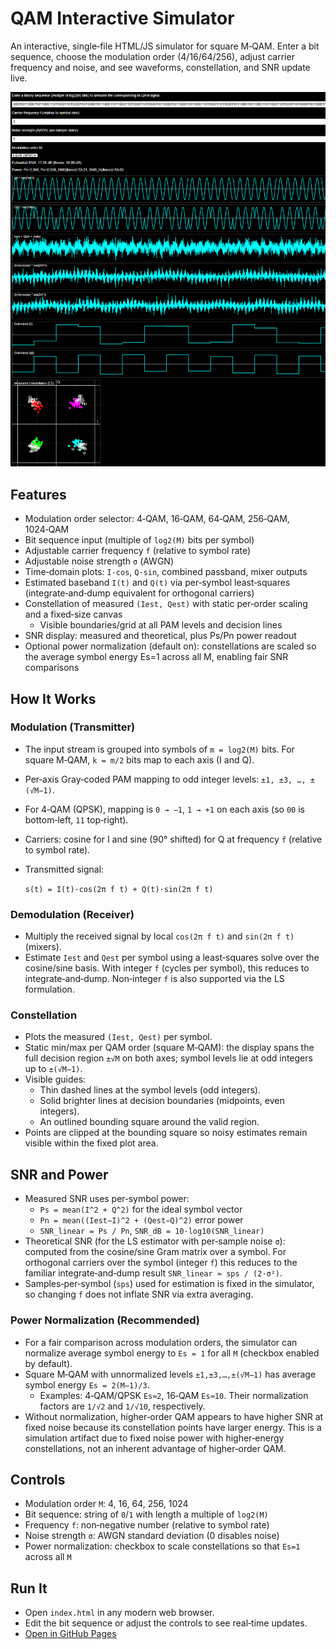 # QAM Interactive Simulator

An interactive, single‑file HTML/JS simulator for square M‑QAM. Enter a bit sequence, choose the modulation order (4/16/64/256), adjust carrier frequency and noise, and see waveforms, constellation, and SNR update live.

![alt text](image.png)

## Features

- Modulation order selector: 4‑QAM, 16‑QAM, 64‑QAM, 256‑QAM, 1024‑QAM
- Bit sequence input (multiple of `log2(M)` bits per symbol)
- Adjustable carrier frequency `f` (relative to symbol rate)
- Adjustable noise strength `σ` (AWGN)
- Time‑domain plots: `I·cos`, `Q·sin`, combined passband, mixer outputs
- Estimated baseband `I(t)` and `Q(t)` via per‑symbol least‑squares (integrate‑and‑dump equivalent for orthogonal carriers)
- Constellation of measured `(Iest, Qest)` with static per‑order scaling and a fixed‑size canvas
  - Visible boundaries/grid at all PAM levels and decision lines
- SNR display: measured and theoretical, plus Ps/Pn power readout
 - Optional power normalization (default on): constellations are scaled so the average symbol energy Es=1 across all M, enabling fair SNR comparisons

## How It Works

### Modulation (Transmitter)

- The input stream is grouped into symbols of `m = log2(M)` bits. For square M‑QAM, `k = m/2` bits map to each axis (I and Q).
- Per‑axis Gray‑coded PAM mapping to odd integer levels: `±1, ±3, …, ±(√M−1)`.
- For 4‑QAM (QPSK), mapping is `0 → −1`, `1 → +1` on each axis (so `00` is bottom‑left, `11` top‑right).
- Carriers: cosine for I and sine (90° shifted) for Q at frequency `f` (relative to symbol rate).
- Transmitted signal:

  `s(t) = I(t)·cos(2π f t) + Q(t)·sin(2π f t)`

### Demodulation (Receiver)

- Multiply the received signal by local `cos(2π f t)` and `sin(2π f t)` (mixers).
- Estimate `Iest` and `Qest` per symbol using a least‑squares solve over the cosine/sine basis. With integer `f` (cycles per symbol), this reduces to integrate‑and‑dump. Non‑integer `f` is also supported via the LS formulation.

### Constellation

- Plots the measured `(Iest, Qest)` per symbol.
- Static min/max per QAM order (square M‑QAM): the display spans the full
  decision region `±√M` on both axes; symbol levels lie at odd integers
  up to `±(√M−1)`.
- Visible guides:
  - Thin dashed lines at the symbol levels (odd integers).
  - Solid brighter lines at decision boundaries (midpoints, even integers).
  - An outlined bounding square around the valid region.
 - Points are clipped at the bounding square so noisy estimates remain visible
   within the fixed plot area.

## SNR and Power

- Measured SNR uses per‑symbol power:
  - `Ps = mean(I^2 + Q^2)` for the ideal symbol vector
  - `Pn = mean((Iest−I)^2 + (Qest−Q)^2)` error power
  - `SNR_linear = Ps / Pn`, `SNR_dB = 10·log10(SNR_linear)`
- Theoretical SNR (for the LS estimator with per‑sample noise `σ`): computed from the cosine/sine Gram matrix over a symbol. For orthogonal carriers over the symbol (integer `f`) this reduces to the familiar integrate‑and‑dump result `SNR_linear ≈ sps / (2·σ²)`.
- Samples‑per‑symbol (`sps`) used for estimation is fixed in the simulator, so changing `f` does not inflate SNR via extra averaging.

### Power Normalization (Recommended)

- For a fair comparison across modulation orders, the simulator can normalize average symbol energy to `Es = 1` for all `M` (checkbox enabled by default).
- Square M‑QAM with unnormalized levels `±1,±3,…,±(√M−1)` has average symbol energy `Es = 2(M−1)/3`.
  - Examples: 4‑QAM/QPSK `Es≈2`, 16‑QAM `Es≈10`. Their normalization factors are `1/√2` and `1/√10`, respectively.
- Without normalization, higher‑order QAM appears to have higher SNR at fixed noise because its constellation points have larger energy. This is a simulation artifact due to fixed noise power with higher‑energy constellations, not an inherent advantage of higher‑order QAM.

## Controls

- Modulation order `M`: 4, 16, 64, 256, 1024
- Bit sequence: string of `0`/`1` with length a multiple of `log2(M)`
- Frequency `f`: non‑negative number (relative to symbol rate)
- Noise strength `σ`: AWGN standard deviation (0 disables noise)
- Power normalization: checkbox to scale constellations so that `Es=1` across all `M`

## Run It

- Open `index.html` in any modern web browser.
- Edit the bit sequence or adjust the controls to see real‑time updates.
- [Open in GitHub Pages](https://mixxen.github.io/qamsim/)
